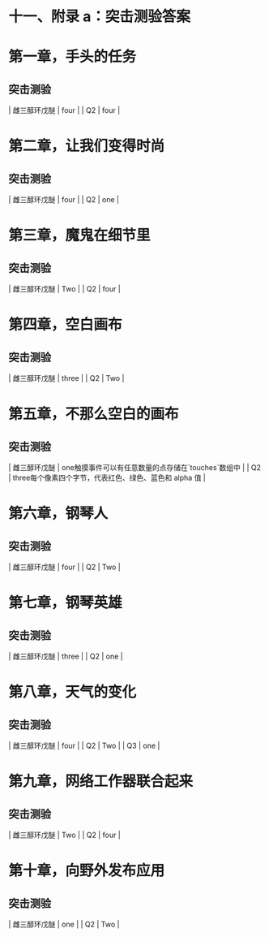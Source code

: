 # 十一、附录 a：突击测验答案

# 第一章，手头的任务

## 突击测验

<colgroup><col style="text-align: left"> <col style="text-align: left"></colgroup> 
| 雌三醇环戊醚 | four |
| Q2 | four |

# 第二章，让我们变得时尚

## 突击测验

<colgroup><col style="text-align: left"> <col style="text-align: left"></colgroup> 
| 雌三醇环戊醚 | four |
| Q2 | one |

# 第三章，魔鬼在细节里

## 突击测验

<colgroup><col style="text-align: left"> <col style="text-align: left"></colgroup> 
| 雌三醇环戊醚 | Two |
| Q2 | four |

# 第四章，空白画布

## 突击测验

<colgroup><col style="text-align: left"> <col style="text-align: left"></colgroup> 
| 雌三醇环戊醚 | three |
| Q2 | Two |

# 第五章，不那么空白的画布

## 突击测验

<colgroup><col style="text-align: left"> <col style="text-align: left"></colgroup> 
| 雌三醇环戊醚 | one触摸事件可以有任意数量的点存储在`touches`数组中 |
| Q2 | three每个像素四个字节，代表红色、绿色、蓝色和 alpha 值 |

# 第六章，钢琴人

## 突击测验

<colgroup><col style="text-align: left"> <col style="text-align: left"></colgroup> 
| 雌三醇环戊醚 | four |
| Q2 | Two |

# 第七章，钢琴英雄

## 突击测验

<colgroup><col style="text-align: left"> <col style="text-align: left"></colgroup> 
| 雌三醇环戊醚 | three |
| Q2 | one |

# 第八章，天气的变化

## 突击测验

<colgroup><col style="text-align: left"> <col style="text-align: left"></colgroup> 
| 雌三醇环戊醚 | four |
| Q2 | Two |
| Q3 | one |

# 第九章，网络工作器联合起来

## 突击测验

<colgroup><col style="text-align: left"> <col style="text-align: left"></colgroup> 
| 雌三醇环戊醚 | Two |
| Q2 | four |

# 第十章，向野外发布应用

## 突击测验

<colgroup><col style="text-align: left"> <col style="text-align: left"></colgroup> 
| 雌三醇环戊醚 | one |
| Q2 | Two |